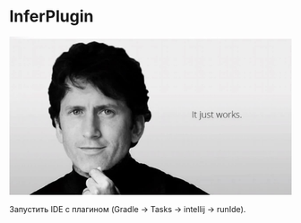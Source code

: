 # InferPlugin

![](https://github.com/MaxCiv/InferPlugin/blob/master/memes/ToddHoward.jpg)

Запустить IDE с плагином (Gradle -> Tasks -> intellij -> runIde).
